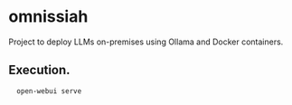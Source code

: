 # omnissiah
Project to deploy LLMs on-premises using Ollama and Docker containers.

## Execution.
```bash
  open-webui serve
```
